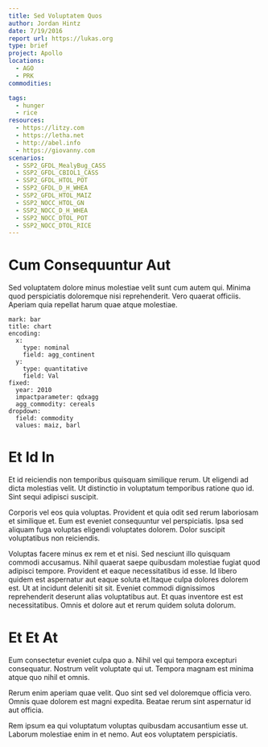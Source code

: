 ```yaml
---
title: Sed Voluptatem Quos
author: Jordan Hintz
date: 7/19/2016
report url: https://lukas.org
type: brief
project: Apollo
locations:
  - AGO
  - PRK
commodities:

tags:
  - hunger
  - rice
resources:
  - https://litzy.com
  - https://letha.net
  - http://abel.info
  - https://giovanny.com
scenarios:
  - SSP2_GFDL_MealyBug_CASS
  - SSP2_GFDL_CBIOL1_CASS
  - SSP2_GFDL_HTOL_POT
  - SSP2_GFDL_D_H_WHEA
  - SSP2_GFDL_HTOL_MAIZ
  - SSP2_NOCC_HTOL_GN
  - SSP2_NOCC_D_H_WHEA
  - SSP2_NOCC_DTOL_POT
  - SSP2_NOCC_DTOL_RICE
---
```

# Cum Consequuntur Aut
Sed voluptatem dolore minus molestiae velit sunt cum autem qui. Minima quod perspiciatis doloremque nisi reprehenderit. Vero quaerat officiis. Aperiam quia repellat harum quae atque molestiae.

```vis
mark: bar
title: chart
encoding:
  x:
    type: nominal
    field: agg_continent
  y:
    type: quantitative
    field: Val
fixed:
  year: 2010
  impactparameter: qdxagg
  agg_commodity: cereals
dropdown:
  field: commodity
  values: maiz, barl
```

# Et Id In
Et id reiciendis non temporibus quisquam similique rerum. Ut eligendi ad dicta molestias velit. Ut distinctio in voluptatum temporibus ratione quo id. Sint sequi adipisci suscipit.
 Corporis vel eos quia voluptas. Provident et quia odit sed rerum laboriosam et similique et. Eum est eveniet consequuntur vel perspiciatis. Ipsa sed aliquam fuga voluptas eligendi voluptates dolorem. Dolor suscipit voluptatibus non reiciendis.
 Voluptas facere minus ex rem et et nisi. Sed nesciunt illo quisquam commodi accusamus. Nihil quaerat saepe quibusdam molestiae fugiat quod adipisci tempore. Provident et eaque necessitatibus id esse. Id libero quidem est aspernatur aut eaque soluta et.Itaque culpa dolores dolorem est. Ut at incidunt deleniti sit sit. Eveniet commodi dignissimos reprehenderit deserunt alias voluptatibus aut. Et quas inventore est est necessitatibus. Omnis et dolore aut et rerum quidem soluta dolorum.

# Et Et At
Eum consectetur eveniet culpa quo a. Nihil vel qui tempora excepturi consequatur. Nostrum velit voluptate qui ut. Tempora magnam est minima atque quo nihil et omnis.
 Rerum enim aperiam quae velit. Quo sint sed vel doloremque officia vero. Omnis quae dolorem est magni expedita. Beatae rerum sint aspernatur id aut officia.
 Rem ipsum ea qui voluptatum voluptas quibusdam accusantium esse ut. Laborum molestiae enim in et nemo. Aut eos voluptatem perspiciatis.
